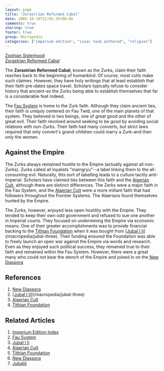 ```yaml
---
layout: page
title: "Zorastrian Reformed Cabal"
date: 2005-10-18T22:01:35+00:00
comments: true
sharing: true
footer: true
group: Macropedia
categories: ["imperium edition", "isaac taub authored", "religion"]
---
```


<div class='row'>
	<div class='col-md-4'><a href='/macropedia/zophian-sisterhood'>Zophian Sisterhood</a></div>
	<div class='col-md-4'><a href='/macropedia/zorastrian-reformed-cabal'>Zorastrian Reformed Cabal</a></div>
	<div class='col-md-4'><a href='/'></a></div>
</div>




The **Zorastrian Reformed Cabal**, known as the Zurks, claim their faith reaches back to the beginning of humankind. Of course, most cults make such claimes. However, they have holy writings that at least establish that their faith pre-dates space travel. Scholars typically refuse to consider history that ancient&ndash;so the Zurks being able to establish themselves that far is a considerable feat indeed.

The [Fau System](/star-systems/fau-system) is home to the Zurk faith. Although they claim ancient ties, their faith is uniquly centered on Fau Twid, one of the main planets of that system. They believed in two beings, one of great good and the other of great evil. Their faith revolved around seeking to be good by avoiding social relations with non-Zurks. Their faith had many converts, but strict laws required that only convert's grand-children could marry a Zurk&ndash;and then only the women.

## Against the Empire

The Zurks always remained hostile to the Empire (actually against all non-Zurks). Zurks called all loyalists "maingryu"--a label linking them to the all-consuming evil. Naturally, this sort of labelling leads to a culture tacitly anti-Imperial. Scholars have claimed ties between this faith and the [Alaerian Cult](/macropedia/alaerian-cult), although there are distinct differences. The Zerks were a major faith in the Fau System, and the [Alaerian Cult](/macropedia/alaerian-cult) were a more miltant faith that had followers throughout the Frontier Systems. The Alaerians found themselves hunted by the Empire.

The Zurks, however, enjoyed less open hostility with the Empire. They tended to keep their own odd government and refused to sue one another in Imperial courts. They focused on undermining the Empire via economic means. One of their greater accomplishments was to provide financial backing to the [Tithian Foundation](/macropedia/tithian-foundation) when it was bought from [[Jubal I Ii](/macropedia/jubal-i-ii)](/macropedia/jubal-three). Their funding ensured the Foundation was able to freely launch an open war against the Empire via words and research. Even as they enjoyed such political success, they remained true to their faith and remained within the Fau System. However, there were a great many who could not bear the stench of the Empire and joined in on the [New Diaspora](/macropedia/new-diaspora)

## References
1. [New Diaspora](/macropedia/new-diaspora)
1. [[Jubal I Ii](/macropedia/jubal-i-ii)](/macropedia/jubal-three)
1. [Alaerian Cult](/macropedia/alaerian-cult)
1. [Tithian Foundation](/macropedia/tithian-foundation)

## Related Articles

1. [Imperium Edition Index](/macropedia/imperium-edition-index)
2. [Fau System](/star-systems/fau-system)
3. [Jubal I Ii](/macropedia/jubal-i-ii)
4. [Alaerian Cult](/macropedia/alaerian-cult)
5. [Tithian Foundation](/macropedia/tithian-foundation)
6. [New Diaspora](/macropedia/new-diaspora)
7. [Jubaliii](/macropedia/jubal-three)



  
